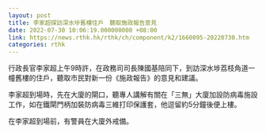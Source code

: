 ```yaml
---
layout: post
title: 李家超探訪深水埗舊樓住戶　聽取施政報告意見
date: 2022-07-30 10:06:19.000000000 +08:00
link: https://news.rthk.hk/rthk/ch/component/k2/1660095-20220730.htm
categories: rthk
---
```


行政長官李家超上午9時許，在政務司司長陳國基陪同下，到訪深水埗荔枝角道一幢舊樓的住戶，聽取市民對新一份《施政報告》的意見和建議。

李家超到場時，先在大廈的閘口，聽專人講解有關在「三無」大廈加設防病毒施設工作，如在鐵閘門柄加裝防病毒三維打印保護套，他逗留約5分鐘後便上樓。

在李家超到場前，有警員在大廈外戒備。
